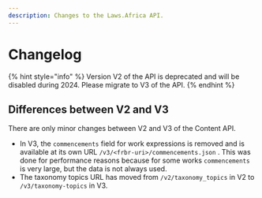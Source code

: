 ```yaml
---
description: Changes to the Laws.Africa API.
---
```


# Changelog

{% hint style="info" %}
Version V2 of the API is deprecated and will be disabled during 2024. Please migrate to V3 of the API.
{% endhint %}

## Differences between V2 and V3

There are only minor changes between V2 and V3 of the Content API.

* In V3, the `commencements` field for work expressions is removed and is available at its own URL `/v3/<frbr-uri>/commencements.json` . This was done for performance reasons because for some works `commencements` is very large, but the data is not always used.
* The taxonomy topics URL has moved from `/v2/taxonomy_topics` in V2 to `/v3/taxonomy-topics` in V3.

